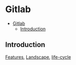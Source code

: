 # Gitlab

- [Gitlab](#gitlab)
  - [Introduction](#introduction)

## Introduction

[Features](https://about.gitlab.com/is-it-any-good/), [Landscape](https://about.gitlab.com/devops-tools/), [life-cycle](https://about.gitlab.com/stages-devops-lifecycle/)
